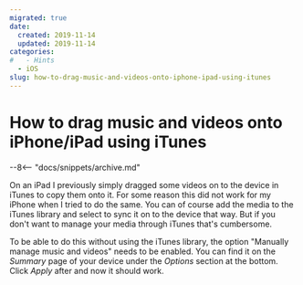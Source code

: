 ```yaml
---
migrated: true
date:
  created: 2019-11-14
  updated: 2019-11-14
categories:
#   - Hints
  - iOS
slug: how-to-drag-music-and-videos-onto-iphone-ipad-using-itunes
---
```


# How to drag music and videos onto iPhone/iPad using iTunes

--8<-- "docs/snippets/archive.md"

On an iPad I previously simply dragged some videos on to the device in iTunes to copy them onto it.
For some reason this did not work for my iPhone when I tried to do the same.
You can of course add the media to the iTunes library and select to sync it on to the device that way.
But if you don't want to manage your media through iTunes that's cumbersome.

To be able to do this without using the iTunes library, the option "Manually manage music and videos" needs to be enabled.
You can find it on the _Summary_ page of your device under the _Options_ section at the bottom.
Click _Apply_ after and now it should work.
